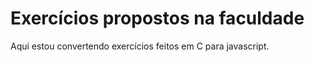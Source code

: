 # Exercícios propostos na faculdade

Aqui estou convertendo exercícios feitos em C para javascript.
